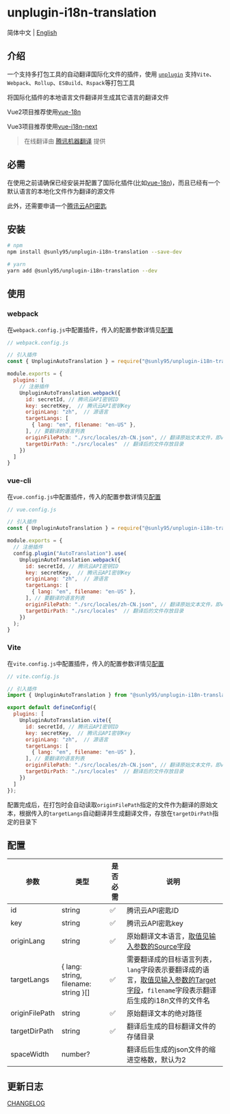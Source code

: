 # unplugin-i18n-translation

简体中文 | [English](./README_EN.md)

## 介绍

一个支持多打包工具的自动翻译国际化文件的插件，使用 [`unplugin`](https://github.com/unjs/unplugin) 支持`Vite`、`Webpack`、`Rollup`、`ESBuild`、`Rspack`等打包工具

将国际化插件的本地语言文件翻译并生成其它语言的翻译文件

Vue2项目推荐使用[vue-18n](https://kazupon.github.io/vue-i18n/)

Vue3项目推荐使用[vue-i18n-next](https://github.com/intlify/vue-i18n-next)

> 在线翻译由 [腾讯机器翻译](https://cloud.tencent.com/document/api/551/15619) 提供

## 必需

在使用之前请确保已经安装并配置了国际化插件(比如[vue-18n](https://kazupon.github.io/vue-i18n/))，而且已经有一个默认语言的本地化文件作为翻译的源文件

此外，还需要申请一个[腾讯云API密匙](https://console.cloud.tencent.com/capi)

## 安装

```bash
# npm
npm install @sunly95/unplugin-i18n-translation --save-dev

# yarn
yarn add @sunly95/unplugin-i18n-translation --dev
```

## 使用

### webpack

在`webpack.config.js`中配置插件，传入的配置参数详情见[配置](#配置)

```js
// webpack.config.js

// 引入插件
const { UnpluginAutoTranslation } = require("@sunly95/unplugin-i18n-translation");

module.exports = {
  plugins: [
    // 注册插件
    UnpluginAutoTranslation.webpack({
      id: secretId, // 腾讯云API密钥ID
      key: secretKey,  // 腾讯云API密钥Key
      originLang: "zh",  // 源语言
      targetLangs: [
        { lang: "en", filename: "en-US" },
      ], // 要翻译的语言列表
      originFilePath: "./src/locales/zh-CN.json", // 翻译原始文本文件，即vue-i18n的本地化文件
      targetDirPath: "./src/locales"  // 翻译后的文件存放目录
    })
  ]
}
```

### vue-cli

在`vue.config.js`中配置插件，传入的配置参数详情见[配置](#配置)

```js
// vue.config.js

// 引入插件
const { UnpluginAutoTranslation } = require("@sunly95/unplugin-i18n-translation");

module.exports = {
  // 注册插件
  config.plugin("AutoTranslation").use(
    UnpluginAutoTranslation.webpack({
      id: secretId, // 腾讯云API密钥ID
      key: secretKey,  // 腾讯云API密钥Key
      originLang: "zh",  // 源语言
      targetLangs: [
        { lang: "en", filename: "en-US" },
      ], // 要翻译的语言列表
      originFilePath: "./src/locales/zh-CN.json", // 翻译原始文本文件，即vue-i18n的本地化文件
      targetDirPath: "./src/locales"  // 翻译后的文件存放目录
    })
  );
}
```

### Vite

在`vite.config.js`中配置插件，传入的配置参数详情见[配置](#配置)

```js
// vite.config.js

// 引入插件
import { UnpluginAutoTranslation } from "@sunly95/unplugin-i18n-translation";

export default defineConfig({
  plugins: [
    UnpluginAutoTranslation.vite({
      id: secretId, // 腾讯云API密钥ID
      key: secretKey,  // 腾讯云API密钥Key
      originLang: "zh",  // 源语言
      targetLangs: [
        { lang: "en", filename: "en-US" },
      ], // 要翻译的语言列表
      originFilePath: "./src/locales/zh-CN.json", // 翻译原始文本文件，即vue-i18n的本地化文件
      targetDirPath: "./src/locales"  // 翻译后的文件存放目录
    })
  ]
});
```

配置完成后，在打包时会自动读取`originFilePath`指定的文件作为翻译的原始文本，根据传入的`targetLangs`自动翻译并生成翻译文件，存放在`targetDirPath`指定的目录下

## 配置

| 参数           | 类型                                 | 是否必需 | 说明                                                                                                                                                                                   |
| -------------- | ------------------------------------ | -------- | -------------------------------------------------------------------------------------------------------------------------------------------------------------------------------------- |
| id             | string                               | ✅        | 腾讯云API密匙ID                                                                                                                                                                        |
| key            | string                               | ✅        | 腾讯云API密匙key                                                                                                                                                                       |
| originLang     | string                               | ✅        | 原始翻译文本语言，[取值见输入参数的Source字段](https://cloud.tencent.com/document/api/551/15619)                                                                                       |
| targetLangs    | { lang: string, filename: string }[] | ✅        | 需要翻译成的目标语言列表，`lang`字段表示要翻译成的语言，[取值见输入参数的Target字段](https://cloud.tencent.com/document/api/551/15619)，`filename`字段表示翻译后生成的i18n文件的文件名 |
| originFilePath | string                               | ✅        | 原始翻译文本的绝对路径                                                                                                                                                                 |
| targetDirPath  | string                               | ✅        | 翻译后生成的目标翻译文件的存储目录                                                                                                                                                     |
| spaceWidth     | number?                              |          | 翻译后后生成的json文件的缩进空格数，默认为2                                                                                                                                            |

## 更新日志

[CHANGELOG](./CHANGELOG.md)
